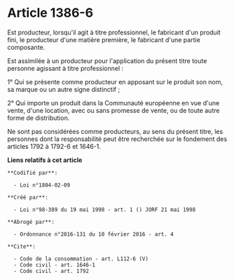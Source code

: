 # Article 1386-6

Est producteur, lorsqu'il agit à titre professionnel, le fabricant d'un produit fini, le producteur d'une matière première,
le fabricant d'une partie composante. 

Est assimilée à un producteur pour l'application du présent titre toute personne agissant à titre professionnel : 

1° Qui se présente comme producteur en apposant sur le produit son nom, sa marque ou un autre signe distinctif ; 

2° Qui importe un produit dans la Communauté européenne en vue d'une vente, d'une location, avec ou sans promesse de vente,
ou de toute autre forme de distribution. 

Ne sont pas considérées comme producteurs, au sens du présent titre, les personnes dont la responsabilité peut être
recherchée sur le fondement des articles 1792 à 1792-6 et 1646-1.

**Liens relatifs à cet article**

	**Codifié par**:

	  - Loi n°1804-02-09

	**Créé par**:

	  - Loi n°98-389 du 19 mai 1998 - art. 1 () JORF 21 mai 1998

	**Abrogé par**:

	  - Ordonnance n°2016-131 du 10 février 2016 - art. 4

	**Cite**:

	  - Code de la consommation - art. L112-6 (V)
	  - Code civil - art. 1646-1
	  - Code civil - art. 1792
